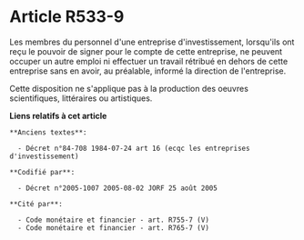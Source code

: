 # Article R533-9

Les membres du personnel d'une entreprise d'investissement, lorsqu'ils ont reçu le pouvoir de signer pour le compte de cette
entreprise, ne peuvent occuper un autre emploi ni effectuer un travail rétribué en dehors de cette entreprise sans en avoir,
au préalable, informé la direction de l'entreprise.

Cette disposition ne s'applique pas à la production des oeuvres scientifiques, littéraires ou artistiques.

**Liens relatifs à cet article**

	**Anciens textes**:

	  - Décret n°84-708 1984-07-24 art 16 (ecqc les entreprises d'investissement)

	**Codifié par**:

	  - Décret n°2005-1007 2005-08-02 JORF 25 août 2005

	**Cité par**:

	  - Code monétaire et financier - art. R755-7 (V)
	  - Code monétaire et financier - art. R765-7 (V)
